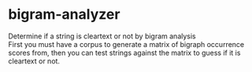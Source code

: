 # bigram-analyzer  
Determine if a string is cleartext or not by bigram analysis  
First you must have a corpus to generate a matrix of bigraph occurrence scores from, then you can test strings against the matrix to guess if it is cleartext or not.
